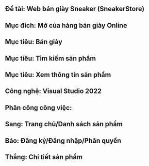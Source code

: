 ## Đề tài: Web bán giày Sneaker (SneakerStore) 
##  Mục đích: Mở của hàng bán giày Online
## Mục tiêu: Bán giày
## Mục tiêu: Tìm kiếm sản phẩm
## Mục tiêu: Xem thông tin sản phẩm
## Công nghệ: Visual Studio 2022
## Phân công công việc: 
##  Sang: Trang chủ/Danh sách sản phẩm
##  Bảo:  Đăng ký/Đăng nhập/Phân quyền
##  Thắng: Chi tiết sản phẩm

